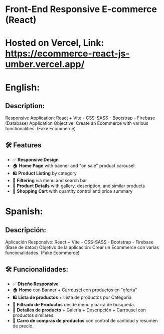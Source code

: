 # Front-End Responsive E-commerce (React)

# Hosted on Vercel, Link: https://ecommerce-react-js-umber.vercel.app/

# English:

## Description:
Responsive Application: React + Vite - CSS-SASS - Bootstrap - Firebase (Database)
Application Objective: Create an Ecommerce with various functionalities. (Fake Ecommerce)

## 🛠️ Features

- ✅ **Responsive Design**
- 🏠 **Home Page** with banner and "on sale" product carousel
- 🛍️ **Product Listing** by category
- 🔎 **Filtering** via menu and search bar
- 📄 **Product Details** with gallery, description, and similar products
- 🛒 **Shopping Cart** with quantity control and price summary

# Spanish:

## Descripción:
Aplicación Responsive: React + Vite - CSS-SASS - Bootstrap - Firebase (Base de datos)
Objetivo de la aplicación: Crear un Ecommerce con varias funcionalidades. (Fake Ecommerce)

## 🛠️ Funcionalidades:

- ✅ **Diseño Responsive**
- 🏠 **Home** con Banner + Carrousel con productos en "oferta"
- 🛍️ **Lista de productos** + Lista de productos por Categoria
- 🔎 **Filtrado de Productos** desde menu y barra de busqueda.
- 📄 **Detalles de producto** + Galeria + Descripción + Carrousel con productos similares.
- 🛒 **Carro de compras de productos** con control de cantidad y resumen de precio.

